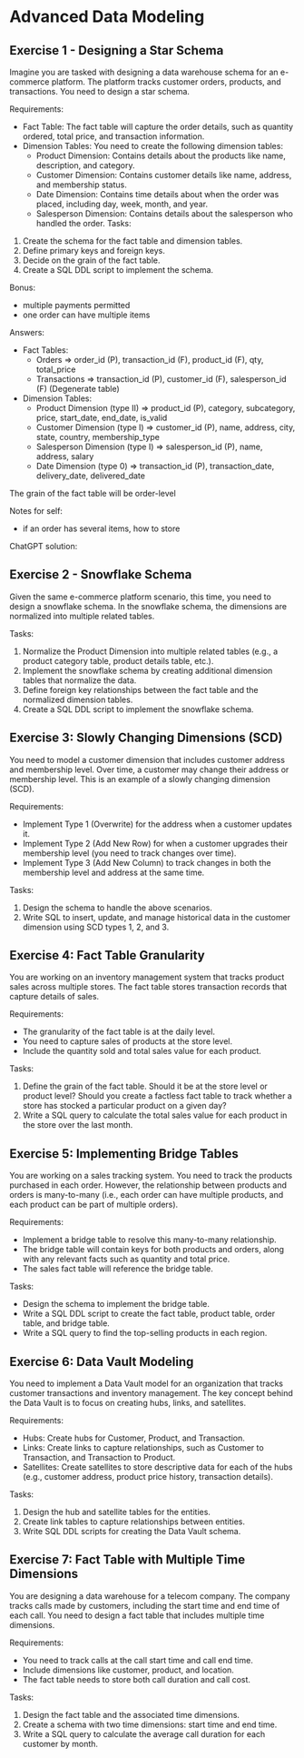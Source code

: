 # Advanced Data Modeling

## Exercise 1 - Designing a Star Schema

Imagine you are tasked with designing a data warehouse schema for an e-commerce platform. The platform tracks customer orders, products, and transactions. You need to design a star schema.

Requirements:
- Fact Table: The fact table will capture the order details, such as quantity ordered, total price, and transaction information.
- Dimension Tables: You need to create the following dimension tables:
    * Product Dimension: Contains details about the products like name, description, and category.
    * Customer Dimension: Contains customer details like name, address, and membership status.
    * Date Dimension: Contains time details about when the order was placed, including day, week, month, and year.
    * Salesperson Dimension: Contains details about the salesperson who handled the order.
Tasks:
1. Create the schema for the fact table and dimension tables.
2. Define primary keys and foreign keys.
3. Decide on the grain of the fact table.
4. Create a SQL DDL script to implement the schema.

Bonus:
- multiple payments permitted
- one order can have multiple items

Answers:

- Fact Tables:
    * Orders => order_id (P), transaction_id (F), product_id (F), qty, total_price
    * Transactions => transaction_id (P), customer_id (F), salesperson_id (F) (Degenerate table)
- Dimension Tables:
    * Product Dimension (type II) => product_id (P), category, subcategory, price, start_date, end_date, is_valid
    * Customer Dimension (type I) => customer_id (P), name, address, city, state, country, membership_type
    * Salesperson Dimension (type I) => salesperson_id (P), name, address, salary
    * Date Dimension (type 0) => transaction_id (P), transaction_date, delivery_date, delivered_date

The grain of the fact table will be order-level 

Notes for self:
- if an order has several items, how to store

ChatGPT solution:

## Exercise 2 -  Snowflake Schema

Given the same e-commerce platform scenario, this time, you need to design a snowflake schema. In the snowflake schema, the dimensions are normalized into multiple related tables.

Tasks:
1. Normalize the Product Dimension into multiple related tables (e.g., a product category table, product details table, etc.).
2. Implement the snowflake schema by creating additional dimension tables that normalize the data.
3. Define foreign key relationships between the fact table and the normalized dimension tables.
4. Create a SQL DDL script to implement the snowflake schema.

## Exercise 3: Slowly Changing Dimensions (SCD)

You need to model a customer dimension that includes customer address and membership level. Over time, a customer may change their address or membership level. This is an example of a slowly changing dimension (SCD).

Requirements:
- Implement Type 1 (Overwrite) for the address when a customer updates it.
- Implement Type 2 (Add New Row) for when a customer upgrades their membership level (you need to track changes over time).
- Implement Type 3 (Add New Column) to track changes in both the membership level and address at the same time.

Tasks:
1. Design the schema to handle the above scenarios.
2. Write SQL to insert, update, and manage historical data in the customer dimension using SCD types 1, 2, and 3.

## Exercise 4: Fact Table Granularity

You are working on an inventory management system that tracks product sales across multiple stores. The fact table stores transaction records that capture details of sales.

Requirements:
- The granularity of the fact table is at the daily level.
- You need to capture sales of products at the store level.
- Include the quantity sold and total sales value for each product.

Tasks:
1. Define the grain of the fact table. Should it be at the store level or product level? Should you create a factless fact table to track whether a store has stocked a particular product on a given day?
2. Write a SQL query to calculate the total sales value for each product in the store over the last month.

## Exercise 5: Implementing Bridge Tables

You are working on a sales tracking system. You need to track the products purchased in each order. However, the relationship between products and orders is many-to-many (i.e., each order can have multiple products, and each product can be part of multiple orders).

Requirements:
- Implement a bridge table to resolve this many-to-many relationship.
- The bridge table will contain keys for both products and orders, along with any relevant facts such as quantity and total price.
- The sales fact table will reference the bridge table.

Tasks:
- Design the schema to implement the bridge table.
- Write a SQL DDL script to create the fact table, product table, order table, and bridge table.
- Write a SQL query to find the top-selling products in each region.

## Exercise 6: Data Vault Modeling

You need to implement a Data Vault model for an organization that tracks customer transactions and inventory management. The key concept behind the Data Vault is to focus on creating hubs, links, and satellites.

Requirements:
- Hubs: Create hubs for Customer, Product, and Transaction.
- Links: Create links to capture relationships, such as Customer to Transaction, and Transaction to Product.
- Satellites: Create satellites to store descriptive data for each of the hubs (e.g., customer address, product price history, transaction details).

Tasks:
1. Design the hub and satellite tables for the entities.
2. Create link tables to capture relationships between entities.
3. Write SQL DDL scripts for creating the Data Vault schema.

## Exercise 7: Fact Table with Multiple Time Dimensions

You are designing a data warehouse for a telecom company. The company tracks calls made by customers, including the start time and end time of each call. You need to design a fact table that includes multiple time dimensions.

Requirements:
- You need to track calls at the call start time and call end time.
- Include dimensions like customer, product, and location.
- The fact table needs to store both call duration and call cost.

Tasks:
1. Design the fact table and the associated time dimensions.
2. Create a schema with two time dimensions: start time and end time.
3. Write a SQL query to calculate the average call duration for each customer by month.


